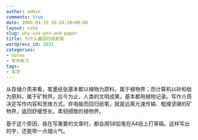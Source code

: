 ```yaml
---
author: admin
comments: true
date: 2009-04-18 16:24:28+00:00
layout: note
slug: why-use-pen-and-paper
title: 为什么要回归纸和笔
wordpress_id: 2031
categories:
- notes
- 写作练习
tags:
- 写字
---
```


从存储介质来看，笔墨纸张基本都以植物为原料，属于植物界；而计算机以矽和硅为原料，属于矿物界。迄今为止，人类的文明成果，基本都用植物记录。写作介质决定写作内容和思维方式。弃电脑而回归纸笔，就是远离光速传输、粗燥坚硬的矿物界，返回舒缓悠长，柔韧细致的植物界。

基于这个原因，我在写重要的文章时，都会用5B铅笔在A4纸上打草稿。这样写出的字，还能带一点烟火气。
